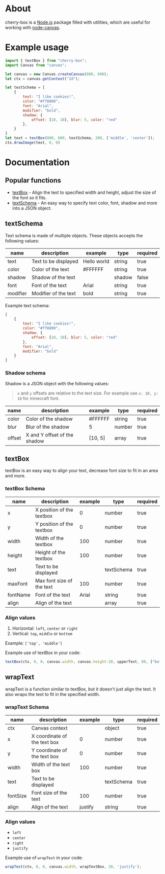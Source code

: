 # About

cherry-box is a [Node.js](https://nodejs.org/en/about/) package filled with utilities, which are useful for working with [node-canvas](https://github.com/Automattic/node-canvas).

# Example usage

```js
import { textBox } from "cherry-box";
import Canvas from "canvas";

let canvas = new Canvas.createCanvas(800, 600);
let ctx = canvas.getContext("2d");

let textSchema = [
    {
        text: "I like cookies!",
        color: "#ff8800",
        font: "Arial",
        modifier: "bold",
        shadow: {
            offset: [10, 10], blur: 5, color: "red"
        },
    }
]
let text = textBox(800, 600, textSchema, 200, ['middle', 'center']);
ctx.drawImage(text, 0, 0)
```

# Documentation

## Popular functions

* [textBox](#textBox) - Align the text to specified width and height, adjust the size of the font so it fits.
* [textSchema](#textSchema) - An easy way to specify text color, font, shadow and more into a JSON object.
## textSchema
Text schema is made of multiple objects. These objects accepts the following values:

name | description | example | type | required
--- | --- | --- | --- | ---
text | Text to be displayed | Hello world | string | true
color | Color of the text | #FFFFFF | string | true
shadow | Shadow of the text | | shadow | false
font | Font of the text | Arial | string | true
modifier | Modifier of the text | bold | string | true

Example text schema:
```js
[
    {
        text: "I like cookies!",
        color: "#ff8800",
        shadow: {
            offset: [10, 10], blur: 5, color: "red"
        },
        font: "Arial",
        modifier: "bold"
    }
]
```

### Shadow schema
Shadow is a JSON object with the following values:

> `x` and `y` offsets are relative to the text size. For example use `x: 10, y: 10` for minecraft font.

name | description | example | type | required
--- | --- | --- | --- | ---
color | Color of the shadow | #FFFFFF | string | true
blur | Blur of the shadow | 5 | number | true
offset | X and Y offset of the shadow | [10, 5] | array | true

## textBox

textBox is an easy way to align your text, decrease font size to fit in an area and more.
### textBox Schema

name | description | example | type | required
--- | --- | --- | --- | ---
x | X position of the textbox | 0 | number | true
y | Y position of the textbox | 0 | number | true
width | Width of the textbox | 100 | number | true
height | Height of the textbox | 100 | number | true
text | Text to be displayed | | textSchema | true
maxFont | Max font size of the text | 100 | number | true
fontName | Font of the text | Arial | string | true
align | Align of the text |  | array | true

### Align values

1. Horizontal: `left`, `center` or `right`
2. Vertical: `top`, `middle` or `bottom`

Example: `['top', 'middle']`

Example use of textBox in your code: 
```js
textBox(ctx, 0, 0, canvas.width, canvas.height-20, upperText, 80, ["bottom", "center"]);
```

## wrapText

wrapText is a function similar to textBox, but it doesn't just align the text. It also wraps the text to fit in the specified width.

### wrapText Schema

name | description | example | type | required
--- | --- | --- | --- | ---
ctx | Canvas context | | object | true
x | X coordinate of the text box | 0 | number | true
y | Y coordinate of the text box | 0 | number | true
width | Width of the text box | 100 | number | true
text | Text to be displayed | | textSchema | true
fontSize | Font size of the text | 100 | number | true
align | Align of the text | justify | string | true

### Align values

* `left`
* `center`
* `right`
* `justify`

Example use of `wrapText` in your code: 
```js
wrapText(ctx, 0, 0, canvas.width, wrapTextBox, 20, 'justify');
```